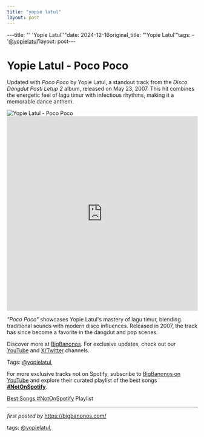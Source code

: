 ```yaml
---
title: "yopie latul"
layout: post
---
```

---title: "' 'Yopie Latul''"date: 2024-12-16original_title: "'Yopie Latul'"tags:  - '[@yopielatul](/tags/yopielatul/)'layout: post---<!-- Title of the Post --><h1 >Yopie Latul - Poco Poco</h1> <!-- Introductory Text --><p >Updated with *Poco Poco* by Yopie Latul, a standout track from the *Disco Dangdut Pasti Letup 2* album, released on May 23, 2007. This hit combines the energetic feel of lagu timur with infectious rhythms, making it a memorable dance anthem.</p> <!-- Featured Image --><div > <img src="https://m.media-amazon.com/images/I/51cvYG3-eSL._UXNaN_FMjpg_QL85_.jpg" alt="Yopie Latul - Poco Poco" /></div> <!-- YouTube Video Embed --><div > <iframe width="100%" height="514" src="https://www.youtube.com/embed/vzcgQf_5LyQ" title="Yopie Latul - Poco-Poco [Official Music Video]" frameborder="0" allow="accelerometer; autoplay; clipboard-write; encrypted-media; gyroscope; picture-in-picture; web-share" referrerpolicy="strict-origin-when-cross-origin" allowfullscreen></iframe></div> <!-- Song Information --><div > <p><em>"Poco Poco"</em> showcases Yopie Latul's mastery of lagu timur, blending traditional sounds with modern disco influences. Released in 2007, the track has since become a favorite in the dangdut and pop scenes.</p></div> <!-- Footer Links --><div > <p>Discover more at <a href="https://bigbanonos.com/" target="_blank">BigBanonos</a>. For exclusive updates, check out our <a href="https://www.youtube.com/[@BigBanonos](/tags/BigBanonos/)" target="_blank">YouTube</a> and <a href="https://x.com/bigbanonos" target="_blank">X/Twitter</a> channels.</p></div> <!-- Tags --><p >Tags: [@yopielatul](/tags/yopielatul/),</p><!--Subscribe and Playlist Links--><div>    <p>For more exclusive tracks not on Spotify, subscribe to <a href="https://www.youtube.com/[@BigBanonos](/tags/BigBanonos/)" target="_blank">BigBanonos on YouTube</a> and explore their curated playlist of the best songs <strong>[#NotOnSpotify](/tags/NotOnSpotify/)</strong>.</p>    <p><a href="https://www.youtube.com/playlist?list=PLtuNtuTatqI0kFahUCbtbfenC_ET5O_tr" target="_blank">Best Songs [#NotOnSpotify](/tags/NotOnSpotify/) Playlist<br /></a></p></div><hr /><p><em>first posted by</em> <a href="https://bigbanonos.com/" rel="noopener" target="_new">https://bigbanonos.com/</a></p><p>tags: [@yopielatul](/tags/yopielatul/),</p>